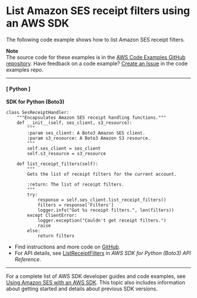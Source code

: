 # List Amazon SES receipt filters using an AWS SDK<a name="example_ses_ListReceiptFilters_section"></a>

The following code example shows how to list Amazon SES receipt filters\.

**Note**  
The source code for these examples is in the [AWS Code Examples GitHub repository](https://github.com/awsdocs/aws-doc-sdk-examples)\. Have feedback on a code example? [Create an Issue](https://github.com/awsdocs/aws-doc-sdk-examples/issues/new/choose) in the code examples repo\. 

------
#### [ Python ]

**SDK for Python \(Boto3\)**  
  

```
class SesReceiptHandler:
    """Encapsulates Amazon SES receipt handling functions."""
    def __init__(self, ses_client, s3_resource):
        """
        :param ses_client: A Boto3 Amazon SES client.
        :param s3_resource: A Boto3 Amazon S3 resource.
        """
        self.ses_client = ses_client
        self.s3_resource = s3_resource

    def list_receipt_filters(self):
        """
        Gets the list of receipt filters for the current account.

        :return: The list of receipt filters.
        """
        try:
            response = self.ses_client.list_receipt_filters()
            filters = response['Filters']
            logger.info("Got %s receipt filters.", len(filters))
        except ClientError:
            logger.exception("Couldn't get receipt filters.")
            raise
        else:
            return filters
```
+  Find instructions and more code on [GitHub](https://github.com/awsdocs/aws-doc-sdk-examples/tree/main/python/example_code/ses#code-examples)\. 
+  For API details, see [ListReceiptFilters](https://docs.aws.amazon.com/goto/boto3/email-2010-12-01/ListReceiptFilters) in *AWS SDK for Python \(Boto3\) API Reference*\. 

------

For a complete list of AWS SDK developer guides and code examples, see [Using Amazon SES with an AWS SDK](sdk-general-information-section.md)\. This topic also includes information about getting started and details about previous SDK versions\.
